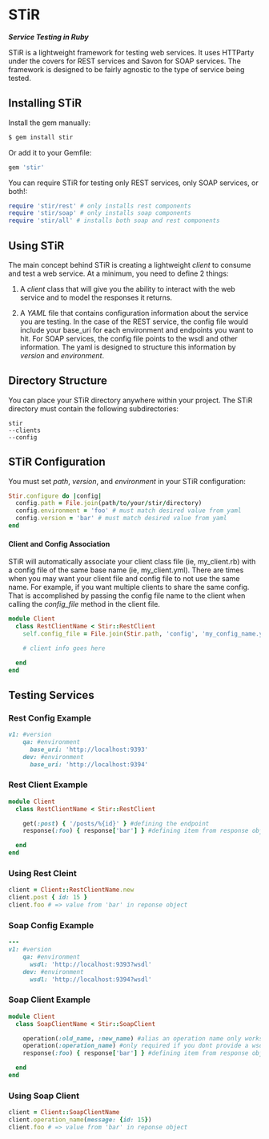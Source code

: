 # STiR
***Service Testing in Ruby***

STiR is a lightweight framework for testing web services. It uses HTTParty under the
covers for REST services and Savon for SOAP services. The framework is designed to be
fairly agnostic to the type of service being tested.

## Installing STiR
Install the gem manually:
```ruby
$ gem install stir
```

Or add it to your Gemfile:
```ruby
gem 'stir'
```

You can require STiR for testing only REST services, only SOAP services, or both!:
```ruby
require 'stir/rest' # only installs rest components
require 'stir/soap' # only installs soap components
require 'stir/all' # installs both soap and rest components
```

## Using STiR
The main concept behind STiR is creating a lightweight *client* to consume and test a
web service. At a minimum, you need to define 2 things:

1. A *client* class that will give you the ability to interact with the web service and to model
the responses it returns.

2. A *YAML* file that contains configuration information about the service you are testing. In the
case of the REST service, the config file would include your base_uri for each environment and
endpoints you want to hit. For SOAP services, the config file points to the wsdl and other information. The yaml is designed to structure this information by *version* and *environment*.

## Directory Structure
You can place your STiR directory anywhere within your project. The STiR
directory must contain the following subdirectories:

```
stir
--clients
--config
```

## STiR Configuration
You must set *path*, *version*, and *environment* in your STiR configuration:
```ruby
Stir.configure do |config|
  config.path = File.join(path/to/your/stir/directory)
  config.environment = 'foo' # must match desired value from yaml
  config.version = 'bar' # must match desired value from yaml
end
```

#### Client and Config Association
STiR will automatically associate your client class file (ie, my_client.rb) with a config file of the same base name (ie, my_client.yml). There are times when you may want your client file and config file to not use the same name. For example, if you want multiple clients to share the same config. That is accomplished by passing the config file name to the client when calling the *config_file* method in the client file.

```ruby
module Client
  class RestClientName < Stir::RestClient
    self.config_file = File.join(Stir.path, 'config', 'my_config_name.yml')

    # client info goes here

  end
end
```

## Testing Services

### Rest Config Example
```ruby
v1: #version
    qa: #environment
      base_uri: 'http://localhost:9393'
    dev: #environment
      base_uri: 'http://localhost:9394'
```
### Rest Client Example
```ruby
module Client
  class RestClientName < Stir::RestClient

    get(:post) { '/posts/%{id}' } #defining the endpoint
    response(:foo) { response['bar'] } #defining item from response object

  end
end
```
### Using Rest Cleint
```ruby
client = Client::RestClientName.new
client.post { id: 15 }
client.foo # => value from 'bar' in reponse object
```
### Soap Config Example
```ruby
---
v1: #version
    qa: #environment
      wsdl: 'http://localhost:9393?wsdl'
    dev: #environment
      wsdl: 'http://localhost:9394?wsdl'
```
### Soap Client Example
```ruby
module Client
  class SoapClientName < Stir::SoapClient

    operation(:old_name, :new_name) #alias an operation name only works is you provide wsdl
    operation(:operation_name) #only required if you dont provide a wsdl
    response(:foo) { response['bar'] } #defining item from response object

  end
end
```
### Using Soap Client
```ruby
client = Client::SoapClientName
client.operation_name(message: {id: 15})
client.foo # => value from 'bar' in reponse object
```

